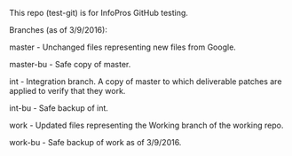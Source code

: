 This repo (test-git) is for InfoPros GitHub testing.

Branches (as of 3/9/2016):

master - Unchanged files representing new files from Google.

master-bu - Safe copy of master.

int - Integration branch. A copy of master to which deliverable patches are applied to verify that they work.

int-bu - Safe backup of int.

work - Updated files representing the Working branch of the working repo. 

work-bu - Safe backup of work as of 3/9/2016.
